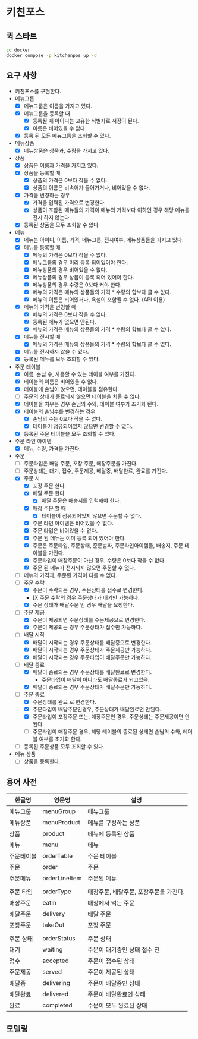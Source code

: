 # 키친포스

## 퀵 스타트

```sh
cd docker
docker compose -p kitchenpos up -d
```

## 요구 사항

- 키친포스를 구현한다.
- 메뉴그룹
    - [X] 메뉴그룹은 이름을 가지고 있다.
    - [X] 메뉴그룹을 등록할 때
        - [X] 등록될 때 아이디는 고유한 식별자로 저장이 된다.
        - [X] 이름은 비어있을 수 없다.
    - [X] 등록 된 모든 메뉴그룹을 조회할 수 있다.
- 메뉴상품
    - [X] 메뉴상품은 상품과, 수량을 가지고 있다.
- 상품
    - [X] 상품은 이름과 가격을 가지고 있다.
    - [X] 상품을 등록할 때
        - [X] 상품의 가격은 0보다 작을 수 없다.
        - [X] 상품의 이름은 비속어가 들어가거나, 비어있을 수 없다.
    - [X] 가격을 변경하는 경우
        - [X] 가격을 입력된 가격으로 변경한다.
        - [X] 상품이 포함된 메뉴들의 가격이 메뉴의 가격보다 이하인 경우 해당 메뉴를 전시 하지 않는다.
    - [X] 등록된 상품을 모두 조회할 수 있다.
- 메뉴
    - [X] 메뉴는 아이디, 이름, 가격, 메뉴그룹, 전시여부, 메뉴상품들을 가지고 있다.
    - [X] 메뉴를 등록할 때
        - [X] 메뉴의 가격은 0보다 작을 수 없다.
        - [X] 메뉴그룹의 경우 미리 등록 되어있어야 한다.
        - [X] 메뉴상품의 경우 비어있을 수 없다.
        - [X] 메뉴상품의 경우 상품이 등록 되어 있어야 한다.
        - [X] 메뉴상품의 경우 수량은 0보다 커야 한다.
        - [X] 메뉴의 가격은 메뉴의 상품들의 가격 * 수량의 합보다 클 수 없다.
        - [X] 메뉴의 이름은 비어있거나, 욕설이 포함될 수 없다. (API 이용)
    - [X] 메뉴의 가격을 변경할 때
        - [X] 메뉴의 가격은 0보다 작을 수 없다.
        - [X] 등록된 메뉴가 없으면 안된다.
        - [X] 메뉴의 가격은 메뉴의 상품들의 가격 * 수량의 합보다 클 수 없다.
    - [X] 메뉴를 전시할 때
        - [X] 메뉴의 가격은 메뉴의 상품들의 가격 * 수량의 합보다 클 수 없다.
    - [X] 메뉴를 전시하지 않을 수 있다.
    - [X] 등록된 메뉴를 모두 조회할 수 있다.
- 주문 테이블
    - [X] 이름, 손님 수, 사용할 수 있는 테이블 여부를 가진다.
    - [X] 테이블의 이름은 비어있을 수 없다.
    - [X] 테이블에 손님이 앉으면, 테이블을 점유한다.
    - [ ] 주문의 상태가 종료되지 않으면 테이블을 치울 수 없다.
    - [X] 테이블을 치우는 경우 손님의 수와, 테이블 여부가 초기화 된다.
    - [X] 테이블의 손님수를 변경하는 경우
        - [X] 손님의 수는 0보다 작을 수 없다.
        - [X] 테이블이 점유되어있지 않으면 변경할 수 없다.
    - [X] 등록된 주문 테이블을 모두 조회할 수 있다.
- 주문 라인 아이템
    - [X] 메뉴, 수량, 가격을 가진다.
- 주문
    - [ ] 주문타입은 배달 주문, 포장 주문, 매장주문을 가진다.
    - [ ] 주문상태는 대기, 접수, 주문제공, 배달중, 배달완료, 완료를 가진다.
    - [X] 주문 시
        - [X] 포장 주문 한다.
        - [X] 배달 주문 한다.
            - [X] 배달 주문은 배송지를 입력해야 한다.
        - [X] 매장 주문 할 때
            - [X] 테이블이 점유되어있지 않으면 주문할 수 없다.
        - [X] 주문 라인 아이템은 비어있을 수 없다.
        - [X] 주문 타입은 비어있을 수 없다.
        - [X] 주문 된 메뉴는 이미 등록 되어 있어야 한다.
        - [X] 주문은 주문타입, 주문상태, 준문날짜, 주문라인아이템들, 배송지, 주문 테이블을 가진다.
        - [X] 주문타입이 매장주문이 아닌 경우, 수량은 0보다 작을 수 없다.
        - [X] 주문 된 메뉴가 전시되지 않으면 주문할 수 없다.
  - [ ] 메뉴의 가격과, 주문된 가격이 다를 수 없다.
  - [ ] 주문 수락
      - [X] 주문이 수락되는 경우, 주문상태를 접수로 변경한다.
      - [X 주문 수락의 경우 주문상태가 대기만 가능하다.
      - [X] 주문 상태가 배달주문 인 경우 배달을 요청한다.
  - [ ] 주문 제공
      - [X] 주문이 제공되면 주문상태를 주문제공으로 변경한다.
      - [X] 주문이 제공되는 경우 주문상태가 접수만 가능하다.
  - [ ] 배달 시작
      - [X] 배달이 시작되는 경우 주문상태를 배달중으로 변경한다.
      - [X] 배달이 시작되는 경우 주문상태가 주문제공만 가능하다.
      - [X] 배달이 시작되는 경우 주문타입이 배달주문만 가능하다.
  - [ ] 배달 종료
      - [X] 배달이 종료되는 경우 주문상태를 배달완료로 변경한다.
          - 주문타입이 배달이 아니라도 배달종료가 되고있음.
      - [X] 배달이 종료되는 경우 주문상태가 배달주문만 가능하다.
  - [ ] 주문 종료
      - [X] 주문상태를 완료 로 변경한다.
      - [X] 주문타입이 배달주문인경우, 주문상태가 배달완료면 안된다.
      - [X] 주문타입이 포장주문 또는, 매장주문인 경우, 주문상태는 주문제공이면 안된다.
      - [ ] 주문타입이 매장주문 경우, 해당 테이블의 종료된 상태면 손님의 수와, 테이블 여부를 초기화 한다.
  - [ ] 등록된 주문상품 모두 조회할 수 있다.
- 메뉴 상품
    - [ ] 상품을 등록한다.

## 용어 사전

| 한글명   | 영문명           | 설명                     |
|-------|---------------|------------------------|
| 메뉴그룹  | menuGroup     | 메뉴그룹                   |
| 메뉴상품  | menuProduct   | 메뉴를 구성하는 상품            |
| 상품    | product       | 메뉴에 등록된 상품             |
| 메뉴    | menu          | 메뉴                     |
| 주문테이블 | orderTable    | 주문 테이블                 |
| 주문    | order         | 주문                     |
| 주문메뉴  | orderLineItem | 주문된 메뉴                 |
|       |               |                        |
| 주문 타입 | orderType     | 매장주문, 배달주문, 포장주문을 가진다. |
| 매장주문  | eatIn         | 매장에서 먹는 주문             |
| 배달주문  | delivery      | 배달 주문                  |
| 포장주문  | takeOut       | 포장 주문                  |
|       |               |                        |
| 주문 상태 | orderStatus   | 주문 상태                  |
| 대기    | waiting       | 주문이 대기중인 상태 접수 전       |
| 접수    | accepted      | 주문이 접수된 상태             |
| 주문제공  | served        | 주문이 제공된 상태             |
| 배달중   | delivering    | 주문이 배달중인 상태            |
| 배달완료  | delivered     | 주문이 배달완료인 상태           |
| 완료    | completed     | 주문이 모두 완료된 상태          |

## 모델링
